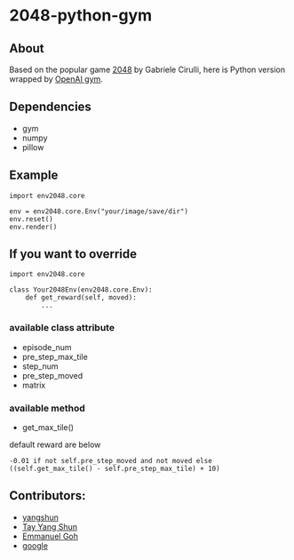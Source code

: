 # 2048-python-gym

## About
Based on the popular game [2048](https://github.com/gabrielecirulli/2048) by Gabriele Cirulli, here is Python version wrapped by [OpenAI gym](https://github.com/openai/gym).

## Dependencies
- gym
- numpy
- pillow

## Example
```
import env2048.core

env = env2048.core.Env("your/image/save/dir")
env.reset()
env.render()
```
## If you want to override
```
import env2048.core

class Your2048Env(env2048.core.Env):
    def get_reward(self, moved):
        ...
```

### available class attribute
- episode_num
- pre_step_max_tile
- step_num
- pre_step_moved
- matrix

### available method
- get_max_tile()

default reward are below
```
-0.01 if not self.pre_step_moved and not moved else ((self.get_max_tile() - self.pre_step_max_tile) + 10)
```

## Contributors:
- [yangshun](https://github.com/yangshun)
- [Tay Yang Shun](http://github.com/yangshun)
- [Emmanuel Goh](http://github.com/emman27)
- [google](https://github.com/google)
